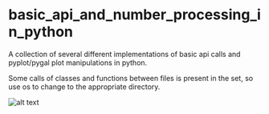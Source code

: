 # basic_api_and_number_processing_in_python
A collection of several different implementations of basic api calls and pyplot/pygal plot manipulations in python.

Some calls of classes and functions between files is present in the set, so use os to change to the appropriate directory.

![alt text](https://github.com/MattAHughes/basic_api_and_number_processing_in_python/edit/main/README.md/blob/main/hacker_news_pygal.svg?raw=true)
